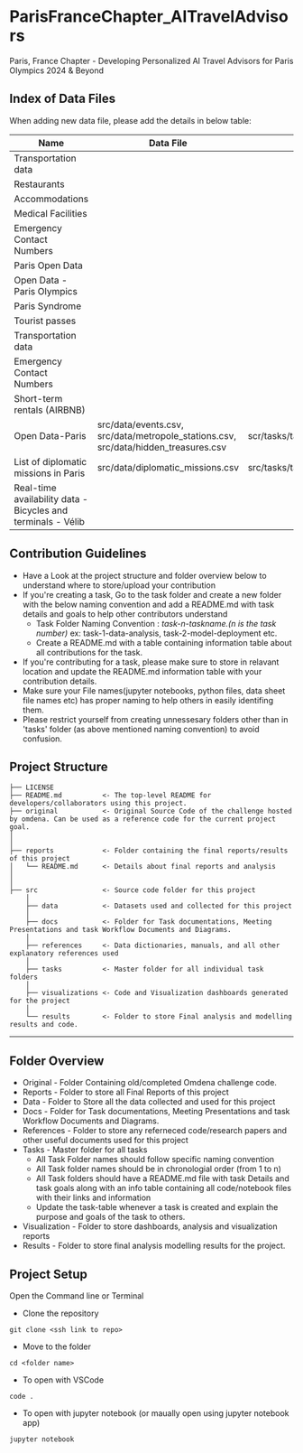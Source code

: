 # ParisFranceChapter_AITravelAdvisors

Paris, France Chapter - Developing Personalized AI Travel Advisors for Paris Olympics 2024 & Beyond

## Index of Data Files

When adding new data file, please add the details in below table:

|Name | Data File | Script file |
|-----|-----------|-------------|
|Transportation data|||
|Restaurants|||
|Accommodations|||
|Medical Facilities|||
|Emergency Contact Numbers|||
|Paris Open Data|||
|Open Data - Paris Olympics|||
|Paris Syndrome|||
|Tourist passes|||
|Transportation data|||
|Emergency Contact Numbers|||
|Short-term rentals (AIRBNB)|||
|Open Data-Paris|src/data/events.csv, src/data/metropole_stations.csv, src/data/hidden_treasures.csv|scr/tasks/task1/scraping_using_crewai.py,scr/tasks/task1/scraping_pipeline_using_crewai.py|
|List of diplomatic missions in Paris|src/data/diplomatic_missions.csv|src/tasks/task1/diplomatic_missions.py|
|Real-time availability data - Bicycles and terminals - Vélib|||

## Contribution Guidelines

- Have a Look at the project structure and folder overview below to understand where to store/upload your contribution
- If you're creating a task, Go to the task folder and create a new folder with the below naming convention and add a README.md with task details and goals to help other contributors understand
    - Task Folder Naming Convention : *task-n-taskname.(n is the task number)* ex: task-1-data-analysis, task-2-model-deployment etc.
    - Create a README.md with a table containing information table about all contributions for the task.
- If you're contributing for a task, please make sure to store in relavant location and update the README.md information table with your contribution details.
- Make sure your File names(jupyter notebooks, python files, data sheet file names etc) has proper naming to help others in easily identifing them.
- Please restrict yourself from creating unnessesary folders other than in 'tasks' folder (as above mentioned naming convention) to avoid confusion.

## Project Structure

```
├── LICENSE
├── README.md          <- The top-level README for developers/collaborators using this project.
├── original           <- Original Source Code of the challenge hosted by omdena. Can be used as a reference code for the current project goal.
│
│
├── reports            <- Folder containing the final reports/results of this project
│   └── README.md      <- Details about final reports and analysis
│
│
├── src                <- Source code folder for this project
    │
    ├── data           <- Datasets used and collected for this project
    │
    ├── docs           <- Folder for Task documentations, Meeting Presentations and task Workflow Documents and Diagrams.
    │
    ├── references     <- Data dictionaries, manuals, and all other explanatory references used
    │
    ├── tasks          <- Master folder for all individual task folders
    │
    ├── visualizations <- Code and Visualization dashboards generated for the project
    │
    └── results        <- Folder to store Final analysis and modelling results and code.

```

---

## Folder Overview

- Original - Folder Containing old/completed Omdena challenge code.
- Reports - Folder to store all Final Reports of this project
- Data - Folder to Store all the data collected and used for this project
- Docs - Folder for Task documentations, Meeting Presentations and task Workflow Documents and Diagrams.
- References - Folder to store any referneced code/research papers and other useful documents used for this project
- Tasks - Master folder for all tasks
    - All Task Folder names should follow specific naming convention
    - All Task folder names should be in chronologial order (from 1 to n)
    - All Task folders should have a README.md file with task Details and task goals along with an info table containing all code/notebook files with their links and information
    - Update the task-table whenever a task is created and explain the purpose and goals of the task to others.
- Visualization - Folder to store dashboards, analysis and visualization reports
- Results - Folder to store final analysis modelling results for the project.

## Project Setup

<Add the project setup steps here. You can add more or less than the suggested ones.>

Open the Command line or Terminal

- Clone the repository

```
git clone <ssh link to repo>

```

- Move to the folder

```
cd <folder name>

```

- To open with VSCode

```
code .

```

- To open with jupyter notebook (or maually open using jupyter notebook app)

```
jupyter notebook

```